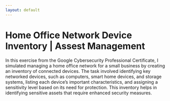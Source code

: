 ```yaml
---
layout: default
---
```


# Home Office Network Device Inventory | Assest Management

In this exercise from the Google Cybersecurity Professional Certificate, I simulated managing a home office network for a small business by creating an inventory of connected devices. The task involved identifying key networked devices, such as computers, smart home devices, and storage systems, listing each device’s important characteristics, and assigning a sensitivity level based on its need for protection. This inventory helps in identifying sensitive assets that require enhanced security measures.
